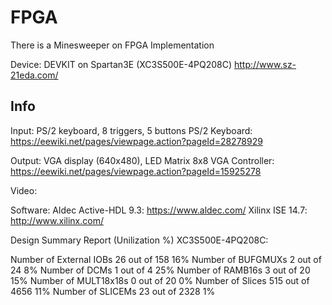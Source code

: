 # FPGA
There is a Minesweeper on FPGA Implementation

Device: DEVKIT on Spartan3E (XC3S500E-4PQ208C)
	http://www.sz-21eda.com/

## Info
Input: PS/2 keyboard, 8 triggers, 5 buttons
PS/2 Keyboard:
	https://eewiki.net/pages/viewpage.action?pageId=28278929

Output: VGA display (640x480), LED Matrix 8x8
VGA Controller:
	https://eewiki.net/pages/viewpage.action?pageId=15925278 
 
Video: 

Software:
Aldec Active-HDL 9.3: 
	https://www.aldec.com/
Xilinx ISE 14.7: 
	http://www.xilinx.com/

Design Summary Report (Unilization %) XC3S500E-4PQ208C:

Number of External IOBs                     26 out of 158    16%
   Number of BUFGMUXs                        2 out of 24      8%
   Number of DCMs                            1 out of 4      25%
   Number of RAMB16s                         3 out of 20     15%
   Number of MULT18x18s                      0 out of 20      0%
   Number of Slices                        515 out of 4656   11%
      Number of SLICEMs                     23 out of 2328    1%
